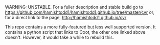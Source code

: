 WARNING: UNSTABLE. For a fuller description and stable build go to https://github.com/hamishtodd1/hamishtodd1.github.io/tree/master/cvr or, for a direct link to the page, http://hamishtodd1.github.io/cvr

This repo contains a more fully-featured but less well supported version. It contains a python script that links to Coot, the other one linked above doesn't. However, it would take a while to rebuild this.